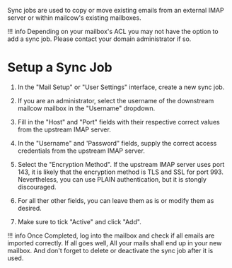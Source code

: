 Sync jobs are used to copy or move existing emails from an external IMAP server or within mailcow's existing mailboxes.

!!! info
    Depending on your mailbox's ACL you may not have the option to add a sync job. Please contact your domain administrator if so.

# Setup a Sync Job
1. In the "Mail Setup" or "User Settings" interface, create a new sync job.

2. If you are an administrator, select the username of the downstream mailcow mailbox in the "Username" dropdown.

3. Fill in the "Host" and "Port" fields with their respective correct values from the upstream IMAP server.

4. In the "Username" and 'Password" fields, supply the correct access credentials from the upstream IMAP server.

5. Select the "Encryption Method". If the upstream IMAP server uses port 143, it is likely that the encryption method is TLS and SSL for port 993. Nevertheless, you can use PLAIN authentication, but it is stongly discouraged.

6. For all ther other fields, you can leave them as is or modify them as desired.

7. Make sure to tick "Active" and click "Add".

!!! info
    Once Completed, log into the mailbox and check if all emails are imported correctly. If all goes well, All your mails shall end up in your new mailbox. And don't forget to delete or deactivate the sync job after it is used.
